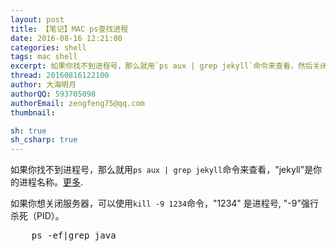 ```yaml
---
layout: post
title: 【笔记】MAC ps查找进程
date: 2016-08-16 12:21:00
categories: shell
tags: mac shell
excerpt: 如果你找不到进程号，那么就用`ps aux | grep jekyll`命令来查看，然后关闭服务器。
thread: 20160816122100
author: 大海明月
authorQQ: 593705098
authorEmail: zengfeng75@qq.com
thumbnail:

sh: true
sh_csharp: true
---
```


如果你找不到进程号，那么就用`ps aux | grep jekyll`命令来查看，"jekyll"是你的进程名称。[更多](http://unixhelp.ed.ac.uk/shell/jobz5.html). <br>

如果你想关闭服务器，可以使用`kill -9 1234`命令，"1234" 是进程号, "-9"强行杀死（PID）。



<pre>
	ps -ef|grep java
</pre>